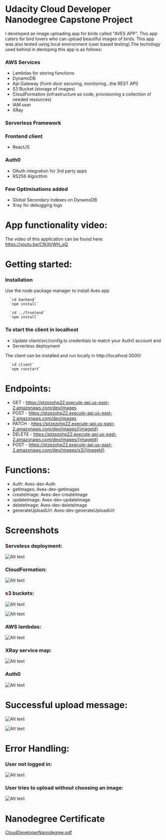 # Udacity Cloud Developer Nanodegree Capstone Project

I developed an image uploading app for birds called "AVES APP". This app caters for bird lovers who can upload beautiful images of birds. This app was also tested using local environment (user based testing).The techology used behind in devloping this app is as follows:

### AWS Services 
   
   - Lambdas for storing functions
   - DynamoDB
   - Api Gateway (front-door securing, monitoring...the REST API)
   - S3 Bucket (storage of images)
   - CloudFormation (infrastructure as code, provisioning a collection of needed resources)
   - IAM user
   - XRay 
   
### Serverless Framework 

### Frontend client
   - ReactJS
   
### Auth0
   - OAuth integration for 3rd party apps
   - RS256 Algorithm

### Few Optimisations added
   - Global Secondary Indexes on DynamoDB
   - Xray for debugging logs 
   
# App functionality video:

The video of this application can be found here: https://youtu.be/CfkXlrWH_qQ

# Getting started:

### Installation
   Use the node package manager to install Aves app
   
      `cd backend`
      `npm install`

      `cd ../frontend`
      `npm install`
      
### To start the client in localhost

- Update client/src/config.ts credentials to match your Auth0 account and 
- Serverless deployment 

The client can be installed and run locally in http://localhost:3000/

      `cd client`
      `npm runstart`

# Endpoints:
  - GET - https://ptzezohp22.execute-api.us-east-2.amazonaws.com/dev/images
  - POST - https://ptzezohp22.execute-api.us-east-2.amazonaws.com/dev/images
  - PATCH - https://ptzezohp22.execute-api.us-east-2.amazonaws.com/dev/images/{imageId}
  - DELETE - https://ptzezohp22.execute-api.us-east-2.amazonaws.com/dev/images/{imageId}
  - POST - https://ptzezohp22.execute-api.us-east-2.amazonaws.com/dev/images/s3/{imageId}
  
# Functions:
  - Auth: Aves-dev-Auth
  - getImages: Aves-dev-getImages
  - createImage: Aves-dev-createImage
  - updateImage: Aves-dev-updateImage
  - deleteImage: Aves-dev-deleteImage
  - generateUploadUrl: Aves-dev-generateUploadUrl

# Screenshots

### Serveless deployment:

![Alt text](screenshots/sls%20deployed.png?raw=true "sls deployed")

### CloudFormation:

![Alt text](screenshots/CloudFormation.png?raw=true "CloudFormation")

### s3 buckets:

![Alt text](screenshots/s3buckets.png?raw=true "s3buckets")


![Alt text](screenshots/s3Images.png?raw=true "s3Images")

### AWS lambdas:

![Alt text](screenshots/aws-lamdas.png?raw=true "aws-lamdas")


### XRay service map:

![Alt text](screenshots/XRay.png?raw=true "XRay")


### Auth0

![Alt text](screenshots/Auth0.png?raw=true "Auth0")


# Successful upload message:

![Alt text](screenshots/upload-successful.png?raw=true "upload-successful")

![Alt text](screenshots/image-uploaded.png?raw=true "image-uploaded")


# Error Handling:

### User not logged in:

![Alt text](screenshots/Error-1.png?raw=true "Error-1")


### User tries to upload without choosing an image:

![Alt text](screenshots/Error-2.png?raw=true "Error-2")


# Nanodegree Certificate

[CloudDeveloperNanodegree.pdf](https://github.com/sdkdeepa/Udacity-CDN-Capstone-project/blob/main/CloudDeveloperNanodegree.pdf)














